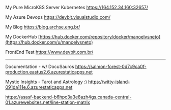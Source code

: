 My Pure MicroK8S Server Kubernetes
https://164.152.34.160:32657/

My Azure Devops
https://devbit.visualstudio.com/

My Blog
https://blog.archse.eng.br/

My DockerHub 
[https://hub.docker.com/repository/docker/manoelvsneto](https://hub.docker.com/u/manoelvsneto)

FrontEnd Test
https://www.devbit.com.br/

---------------------------------------
Documentation - w/ DocuSauros
https://salmon-forest-0d7c9ca0f-production.eastus2.6.azurestaticapps.net

Mystic Insights - Tarot and Astrology :)
https://witty-island-091da111e.6.azurestaticapps.net

https://asasf-backend-b6hpc3a3e8azh4gs.canada-central-01.azurewebsites.net/line-station-matrix
